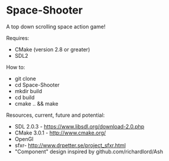 Space-Shooter
=============

A top down scrolling space action game!

Requires:
* CMake (version 2.8 or greater)
* SDL2

How to:
* git clone
* cd Space-Shooter
* mkdir build
* cd build
* cmake .. && make

Resources, current, future and potential:
* SDL 2.0.3 - https://www.libsdl.org/download-2.0.php
* CMake 3.0.1 - http://www.cmake.org/
* OpenGl
* sfxr- http://www.drpetter.se/project_sfxr.html
* "Component" design inspired by github.com/richardlord/Ash
